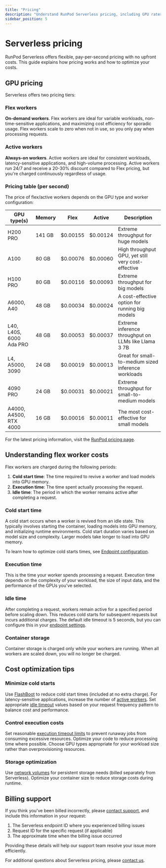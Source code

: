 ```yaml
---
title: "Pricing"
description: "Understand RunPod Serverless pricing, including GPU rates and cost components."
sidebar_position: 5
---
```


# Serverless pricing

RunPod Serverless offers flexible, pay-per-second pricing with no upfront costs. This guide explains how pricing works and how to optimize your costs.

## GPU pricing

 Serverless offers two pricing tiers:

### Flex workers

**On-demand workers**. Flex workers are ideal for variable workloads, non-time-sensitive applications, and maximizing cost efficiency for sporadic usage. Flex workers scale to zero when not in use, so you only pay when processing requests.

### Active workers

**Always-on workers**. Active workers are ideal for consistent workloads, latency-sensitive applications, and high-volume processing. Active workers run 24/7 and receive a 20-30% discount compared to Flex pricing, but you're charged continuously regardless of usage.


### Pricing table (per second)

The price of flex/active workers depends on the GPU type and worker configuration:

| **GPU type(s)** | **Memory** | **Flex** | **Active** | **Description** |
| --- | --- | --- | --- | --- |
| H200 PRO | 141 GB | $0.00155 | $0.00124 | Extreme throughput for huge models |
| A100 | 80 GB | $0.00076 | $0.00060 | High throughput GPU, yet still very cost-effective |
| H100 PRO | 80 GB | $0.00116 | $0.00093 | Extreme throughput for big models |
| A6000, A40 | 48 GB | $0.00034 | $0.00024 | A cost-effective option for running big models |
| L40, L40S, 6000 Ada PRO | 48 GB | $0.00053 | $0.00037 | Extreme inference throughput on LLMs like Llama 3 7B |
| L4, A5000, 3090 | 24 GB | $0.00019 | $0.00013 | Great for small-to-medium sized inference workloads |
| 4090 PRO | 24 GB | $0.00031 | $0.00021 | Extreme throughput for small-to-medium models |
| A4000, A4500, RTX 4000 | 16 GB | $0.00016 | $0.00011 | The most cost-effective for small models |

For the latest pricing information, visit the [RunPod pricing page](https://www.runpod.io/pricing).

## Understanding flex worker costs

Flex workers are charged during the following periods:

1. **Cold start time**: The time required to revive a worker and load models into GPU memory.
2. **Execution time**: The time spent actually processing the request.
3. **Idle time**: The period in which the worker remains active after completing a request.

<!-- 4. **Container storage**: Charges for storage used while the endpoint is running. -->

### Cold start time

A cold start occurs when a worker is revived from an idle state. This typically involves starting the container, loading models into GPU memory, and initializing runtime environments. Cold start duration varies based on model size and complexity. Larger models take longer to load into GPU memory.

To learn how to optimize cold starts times, see [Endpoint configuration](/serverless/endpoints/endpoint-configurations#reducing-worker-startup-times).

### Execution time

This is the time your worker spends processing a request. Execution time depends on the complexity of your workload, the size of input data, and the performance of the GPUs you've selected.

### Idle time

After completing a request, workers remain active for a specified period before scaling down. This reduces cold starts for subsequent requests but incurs additional charges. The default idle timeout is 5 seconds, but you can configure this in your [endpoint settings](/serverless/endpoints/endpoint-configurations#idle-timeout).

### Container storage

Container storage is charged only while your workers are running. When all workers are scaled down, you will no longer be charged.

## Cost optimization tips

### Minimize cold starts

Use [FlashBoot](/serverless/endpoints/endpoint-configurations#flashboot) to reduce cold start times (included at no extra charge). For latency-sensitive applications, increase the number of [active workers](/serverless/endpoints/endpoint-configurations#worker-configuration). Set appropriate [idle timeout](/serverless/endpoints/endpoint-configurations#idle-timeout) values based on your request frequency pattern to balance cost and performance.

### Control execution costs

Set reasonable [execution timeout limits](/serverless/endpoints/endpoint-configurations#execution-timeout) to prevent runaway jobs from consuming excessive resources. Optimize your code to reduce processing time where possible. Choose GPU types appropriate for your workload size rather than overprovisioning resources.

### Storage optimization

Use [network volumes](/pods/storage/create-network-volumes) for persistent storage needs (billed separately from Serverless). Optimize your container size to reduce storage costs during runtime.

## Billing support

If you think you've been billed incorrectly, please [contact support](https://www.runpod.io/contact), and include this information in your request:

1. The Serverless endpoint ID where you experienced billing issues
2. Request ID for the specific request (if applicable)
3. The approximate time when the billing issue occurred

Providing these details will help our support team resolve your issue more efficiently.

For additional questions about Serverless pricing, please [contact us](https://www.runpod.io/contact).